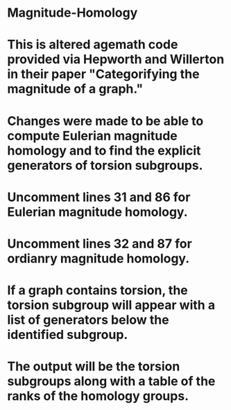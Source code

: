 # Magnitude-Homology

# This is altered agemath code provided via Hepworth and Willerton in their paper "Categorifying the magnitude of a graph."
# Changes were made to be able to compute Eulerian magnitude homology and to find the explicit generators of torsion subgroups.

# Uncomment lines 31 and 86 for Eulerian magnitude homology.
# Uncomment lines 32 and 87 for ordianry magnitude homology.

# If a graph contains torsion, the torsion subgroup will appear with a list of generators below the identified subgroup.
# The output will be the torsion subgroups along with a table of the ranks of the homology groups.
